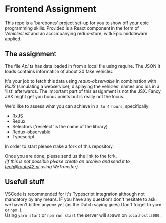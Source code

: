 # Frontend Assignment
This repo is a 'barebones' project set-up for you to show off your epic programming skills.
Provided is a React component in the form of _VehiclesList_ and an accompanying redux-store; with Epic middleware applied.

## The assignment
The file _Api.ts_ has data loaded in from a local file using require. The JSON it loads contains information of about 30 fake vehicles.

It's your job to fetch this data using _redux-observable_ in combination with _RxJS_ (simulating a webservice); displaying the vehicles' names and ids in a 'list' afterwards.
The important part of this assignment is not the JSX. Fancy JSX might get you bonus points but is really not the focus.

We'd like to assess what you can achieve in `2 to 4 hours`, specifically: 
- RxJS
- Redux
- Selectors ('reselect' is the name of the library)
- Redux-observable
- Typescript

In order to start please make a fork of this repository.


Once you are done, please send us the link to the fork.   
_(if this is not possible please create an _archive_ and send it to tech@route42.nl using WeTransfer)_


## Usefull stuff
VSCode is recommended for it's Typescript integration although not mandatory by any means.
IF you have any questions don't hesitate to ask; we haven't bitten anyone yet (as the Dutch saying goes)
Don't forget to `yarn` or `npm i`   
Using `yarn start` or `npm run start` the server will spawn on `localhost:3000`.
